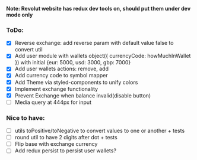 __Note: Revolut website has redux dev tools on, should put them under dev mode only__

### ToDo:

- [x] Reverse exchange: add reverse param with default value false to convert util
- [x] Add user module with wallets object({ currencyCode: howMuchInWallet }) with initial {eur: 5000, usd: 3000, gbp: 7000}
- [x] Add user wallets actions: remove, add
- [x] Add currency code to symbol mapper
- [x] Add Theme via styled-components to unify colors
- [x] Implement exchange functionality
- [x] Prevent Exchange when balance invalid(disable button)
- [ ] Media query at 444px for input

### Nice to have:

- [ ] utils toPositive/toNegative to convert values to one or another + tests
- [ ] round util to have 2 digits after dot + tests
- [ ] Flip base with exchange currency
- [ ] Add redux persist to persist user wallets?
